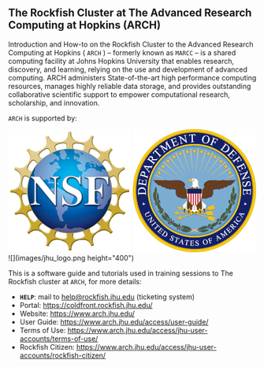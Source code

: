 ## The Rockfish Cluster at The Advanced Research Computing at Hopkins (ARCH)

Introduction and How-to on the Rockfish Cluster to the Advanced Research Computing at Hopkins ( `ARCH` ) – formerly known as `MARCC` – is a shared computing facility at Johns Hopkins University that enables research, discovery, and learning, relying on the use and development of advanced computing. ARCH administers State-of-the-art high performance computing resources, manages highly reliable data storage, and provides outstanding collaborative scientific support to empower computational research, scholarship, and innovation.

`ARCH` is supported by:

![](images/NSF.png)
![](images/DOD.png)
![](images/jhu_logo.png height="400")

This is a software guide and tutorials used in training sessions to The Rockfish cluster at `ARCH`, for more details:

* **`HELP`**: mail to help@rockfish.jhu.edu (ticketing system)
* Portal: https://coldfront.rockfish.jhu.edu/
* Website: https://www.arch.jhu.edu/
* User Guide: https://www.arch.jhu.edu/access/user-guide/
* Terms of Use: https://www.arch.jhu.edu/access/jhu-user-accounts/terms-of-use/
* Rockfish Citizen:  https://www.arch.jhu.edu/access/jhu-user-accounts/rockfish-citizen/
